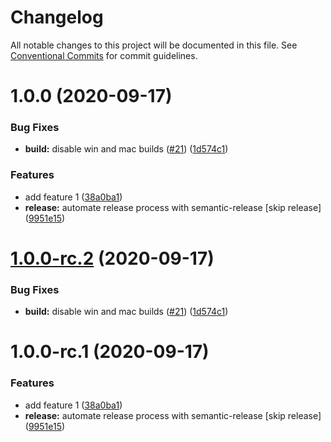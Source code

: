 # Changelog

All notable changes to this project will be documented in this file. See
[Conventional Commits](https://conventionalcommits.org) for commit guidelines.

# 1.0.0 (2020-09-17)


### Bug Fixes

* **build:** disable win and mac builds ([#21](https://github.com/hyperweavers/semantic-release-gitflow-sample/issues/21)) ([1d574c1](https://github.com/hyperweavers/semantic-release-gitflow-sample/commit/1d574c112f705935804d323830af9dc0ba37b5eb))


### Features

* add feature 1 ([38a0ba1](https://github.com/hyperweavers/semantic-release-gitflow-sample/commit/38a0ba10db8c8fa797e5fb25cfa7c76da365a8e5))
* **release:** automate release process with semantic-release [skip release] ([9951e15](https://github.com/hyperweavers/semantic-release-gitflow-sample/commit/9951e151775f692515e4534402cb9e26face13a2))

# [1.0.0-rc.2](https://github.com/hyperweavers/semantic-release-gitflow-sample/compare/v1.0.0-rc.1...v1.0.0-rc.2) (2020-09-17)


### Bug Fixes

* **build:** disable win and mac builds ([#21](https://github.com/hyperweavers/semantic-release-gitflow-sample/issues/21)) ([1d574c1](https://github.com/hyperweavers/semantic-release-gitflow-sample/commit/1d574c112f705935804d323830af9dc0ba37b5eb))

# 1.0.0-rc.1 (2020-09-17)


### Features

* add feature 1 ([38a0ba1](https://github.com/hyperweavers/semantic-release-gitflow-sample/commit/38a0ba10db8c8fa797e5fb25cfa7c76da365a8e5))
* **release:** automate release process with semantic-release [skip release] ([9951e15](https://github.com/hyperweavers/semantic-release-gitflow-sample/commit/9951e151775f692515e4534402cb9e26face13a2))
